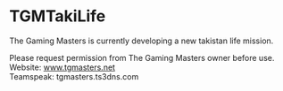 # TGMTakiLife

The Gaming Masters is currently developing a new takistan life mission.

Please request permission from The Gaming Masters owner before use.<br>
Website: www.tgmasters.net<br>
Teamspeak: tgmasters.ts3dns.com
